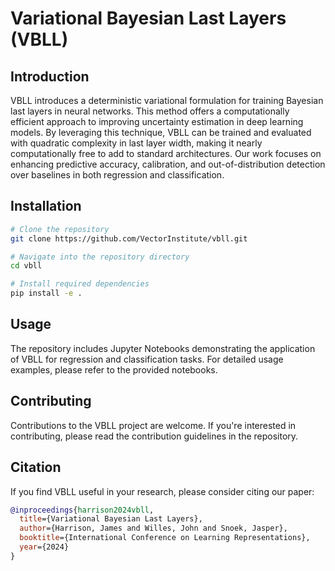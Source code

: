 # Variational Bayesian Last Layers (VBLL)

## Introduction
VBLL introduces a deterministic variational formulation for training Bayesian last layers in neural networks. This method offers a computationally efficient approach to improving uncertainty estimation in deep learning models. By leveraging this technique, VBLL can be trained and evaluated with quadratic complexity in last layer width, making it nearly computationally free to add to standard architectures. Our work focuses on enhancing predictive accuracy, calibration, and out-of-distribution detection over baselines in both regression and classification.

## Installation
```bash
# Clone the repository
git clone https://github.com/VectorInstitute/vbll.git

# Navigate into the repository directory
cd vbll

# Install required dependencies
pip install -e .
```

## Usage
The repository includes Jupyter Notebooks demonstrating the application of VBLL for regression and classification tasks. For detailed usage examples, please refer to the provided notebooks.

## Contributing
Contributions to the VBLL project are welcome. If you're interested in contributing, please read the contribution guidelines in the repository.

## Citation
If you find VBLL useful in your research, please consider citing our paper:

```bibtex
@inproceedings{harrison2024vbll,
  title={Variational Bayesian Last Layers},
  author={Harrison, James and Willes, John and Snoek, Jasper},
  booktitle={International Conference on Learning Representations},
  year={2024}
}
```


